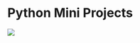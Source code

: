 # Python Mini Projects
<img src=https://bs-uploads.toptal.io/blackfish-uploads/components/blog_post_page/content/cover_image_file/cover_image/689732/1-d8e67e71aa4b0d74219ea19357a72434.png>

